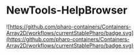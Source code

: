 # NewTools-HelpBrowser
![https://github.com/pharo-containers/Containers-Array2D/workflows/currentStablePharo/badge.svg](https://github.com/pharo-containers/Containers-Array2D/workflows/currentStablePharo/badge.svg)
